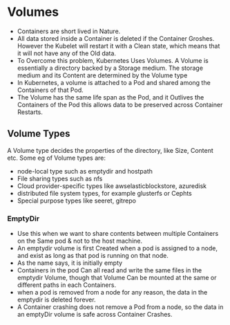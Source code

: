 # Volumes

- Containers are short lived in Nature.
- All data stored inside a Container is deleted if the Container Groshes. However the Kubelet will restart it with a Clean state, which means that it will not have any of the Old data.
- To Overcome this problem, Kubernetes Uses Volumes. A Volume is essentially a directory backed by a Storage medium. The storage medium and its Content are determined by the Volume type
- In Kubernetes, a volume is attached to a Pod and shared among the Containers of that Pod.
- The Volume has the same life span as the Pod, and it Outlives the Containers of the Pod this allows data to be preserved across Container Restarts.

## Volume Types 
A Volume type decides the properties of the directory, like Size, Content etc. 
Some eg of Volume types are: 
- node-local type such as emptydir and hostpath 
- File sharing types such as nfs 
- Cloud provider-specific types like awselasticblockstore, azuredisk 
- distributed file system types, for example glusterfs or Cephts 
- Special purpose types like seeret, gitrepo

### EmptyDir 
- Use this when we want to share contents between multiple Containers on the Same pod & not to the host machine.
- An emptydir volume is first Created when a pod is assigned to a node, and exist as long as that pod is running on that node.
- As the name says, it is initially empty
- Containers in the pod Can all read and write the same files in the emptydir Volume, though that Volume Can be mounted at the same or different paths in each Containers.
- when a pod is removed from a node for any reason, the data in the emptydir is deleted forever. 
- A Container crashing does not remove a Pod from a node, so the data in an emptyDir volume is safe across Container Crashes.
